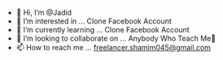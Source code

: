 - 👋 Hi, I’m @Jadid
- 👀 I’m interested in ... Clone Facebook Account
- 🌱 I’m currently learning ... Clone Facebook Account
- 💞️ I’m looking to collaborate on ... Anybody Who Teach Me💝
- 📫 How to reach me ... freelancer.shamim045@gmail.com

<!---
Jahid_Hossain is a ✨ special ✨ repository because its `README.md` (this file) appears on your GitHub profile.
You can click the Preview link to take a look at your changes.
--->
